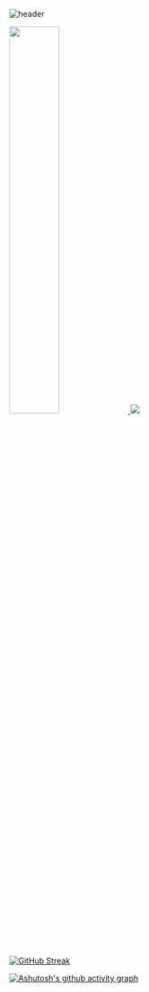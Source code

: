 
![header](https://capsule-render.vercel.app/api?type=waving&color=gradient&height=120&animation=fadeIn&section=footer&text=🎐🎐🎐&fontAlign=70)

 <a href="s">
  <img src="https://github-readme-stats.vercel.app/api?username=gaeun7&theme=holi&show_icons=true" width="42%" />
</a>


<a href="s">
  <img src="https://github-readme-stats.vercel.app/api/top-langs/?username=gaeun7&exclude_repo=dkssud8150.github.io&layout=compact&theme=holi" />
</a>

[![GitHub Streak](https://github-readme-streak-stats.herokuapp.com/?user=gaeun7&theme=tokyonight)](https://git.io/streak-stats)

[![Ashutosh's github activity graph](https://github-readme-activity-graph.vercel.app/graph?username=gaeun7&them=tokyo-night)](https://github.com/ashutosh00710/github-readme-activity-graph)
